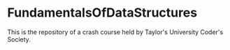 # FundamentalsOfDataStructures

This is the repository of a crash course held by Taylor's University Coder's Society. 

